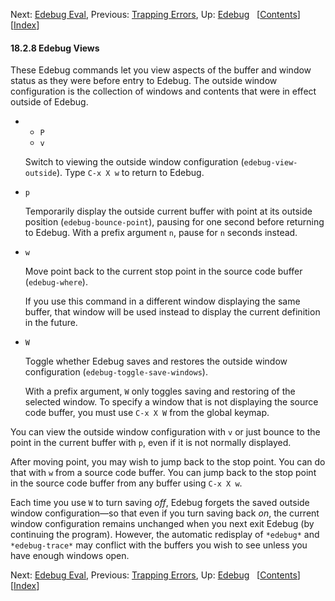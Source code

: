 <!-- This is the GNU Emacs Lisp Reference Manual
corresponding to Emacs version 27.2.

Copyright (C) 1990-1996, 1998-2021 Free Software Foundation,
Inc.

Permission is granted to copy, distribute and/or modify this document
under the terms of the GNU Free Documentation License, Version 1.3 or
any later version published by the Free Software Foundation; with the
Invariant Sections being "GNU General Public License," with the
Front-Cover Texts being "A GNU Manual," and with the Back-Cover
Texts as in (a) below.  A copy of the license is included in the
section entitled "GNU Free Documentation License."

(a) The FSF's Back-Cover Text is: "You have the freedom to copy and
modify this GNU manual.  Buying copies from the FSF supports it in
developing GNU and promoting software freedom." -->

<!-- Created by GNU Texinfo 6.7, http://www.gnu.org/software/texinfo/ -->

Next: [Edebug Eval](Edebug-Eval.html), Previous: [Trapping Errors](Trapping-Errors.html), Up: [Edebug](Edebug.html)   \[[Contents](index.html#SEC_Contents "Table of contents")]\[[Index](Index.html "Index")]

#### 18.2.8 Edebug Views

These Edebug commands let you view aspects of the buffer and window status as they were before entry to Edebug. The outside window configuration is the collection of windows and contents that were in effect outside of Edebug.

*   *   `P`
    *   `v`

    Switch to viewing the outside window configuration (`edebug-view-outside`). Type `C-x X w` to return to Edebug.

*   `p`

    Temporarily display the outside current buffer with point at its outside position (`edebug-bounce-point`), pausing for one second before returning to Edebug. With a prefix argument `n`, pause for `n` seconds instead.

*   `w`

    Move point back to the current stop point in the source code buffer (`edebug-where`).

    If you use this command in a different window displaying the same buffer, that window will be used instead to display the current definition in the future.

*   `W`

    Toggle whether Edebug saves and restores the outside window configuration (`edebug-toggle-save-windows`).

    With a prefix argument, `W` only toggles saving and restoring of the selected window. To specify a window that is not displaying the source code buffer, you must use `C-x X W` from the global keymap.

You can view the outside window configuration with `v` or just bounce to the point in the current buffer with `p`, even if it is not normally displayed.

After moving point, you may wish to jump back to the stop point. You can do that with `w` from a source code buffer. You can jump back to the stop point in the source code buffer from any buffer using `C-x X w`.

Each time you use `W` to turn saving *off*, Edebug forgets the saved outside window configuration—so that even if you turn saving back *on*, the current window configuration remains unchanged when you next exit Edebug (by continuing the program). However, the automatic redisplay of `*edebug*` and `*edebug-trace*` may conflict with the buffers you wish to see unless you have enough windows open.

Next: [Edebug Eval](Edebug-Eval.html), Previous: [Trapping Errors](Trapping-Errors.html), Up: [Edebug](Edebug.html)   \[[Contents](index.html#SEC_Contents "Table of contents")]\[[Index](Index.html "Index")]
